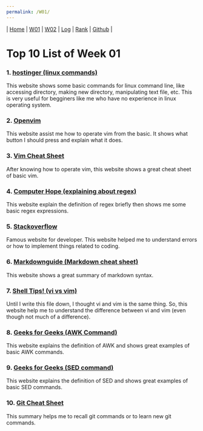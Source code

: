 ```yaml
---
permalink: /W01/
---
```

| [Home](https://saepasomba.github.io/os211) | [W01](https://saepasomba.github.io/os211/W01) | [W02](https://saepasomba.github.io/os211/W02) | [Log](https://saepasomba.github.io/os211/TXT/mylog.txt) | [Rank](https://saepasomba.github.io/os211/TXT/myrank.txt) | [Github](https://github.com/saepasomba/os211/) |

# Top 10 List of Week 01

### 1. [hostinger (linux commands)](https://www.hostinger.com/tutorials/linux-commands)
This website shows some basic commands for linux command line, like accessing directory, making new directory, manipulating text file, etc. This is very useful for begginers like me who have no experience in linux operating system.

### 2. [Openvim](https://openvim.com/)
This website assist me how to operate vim from the basic. It shows what button I should press and explain what it does.

### 3. [Vim Cheat Sheet](https://vim.rtorr.com/)
After knowing how to operate vim, this website shows a great cheat sheet of basic vim.

### 4. [Computer Hope (explaining about regex)](https://www.computerhope.com/jargon/r/regex.htm)
This website explain the definition of regex briefly then shows me some basic regex expressions.

### 5. [Stackoverflow](https://stackoverflow.com/)
Famous website for developer. This website helped me to understand errors or how to implement things related to coding.

### 6. [Markdownguide (Markdown cheat sheet)](https://www.markdownguide.org/cheat-sheet/)
This website shows a great summary of markdown syntax.

### 7. [Shell Tips! (vi vs vim)](https://www.shell-tips.com/linux/vi-vs-vim/)
Until I write this file down, I thought vi and vim is the same thing. So, this website help me to understand the difference between vi and vim (even though not much of a difference).

### 8. [Geeks for Geeks (AWK Command)](https://www.geeksforgeeks.org/awk-command-unixlinux-examples/)
This website explains the definition of AWK and shows great examples of basic AWK commands.

### 9. [Geeks for Geeks (SED command)](https://www.geeksforgeeks.org/sed-command-in-linux-unix-with-examples/)
This website explains the definition of SED and shows great examples of basic SED commands.

### 10. [Git Cheat Sheet](https://education.github.com/git-cheat-sheet-education.pdf)
This summary helps me to recall git commands or to learn new git commands.
